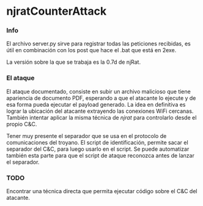 # njratCounterAttack

### Info

El archivo server.py sirve para registrar todas las peticiones recibidas, es útil en combinación con los post que hace el .bat que está en 2exe.

La versión sobre la que se trabaja es la 0.7d de njRat.

### El ataque

El ataque documentado, consiste en subir un archivo malicioso que tiene apariencia de documento PDF, esperando a que el atacante lo ejecute y de esa forma pueda ejecutar el payload generado. La idea en definitiva es lograr la ubicación del atacante extrayendo las conexiones WiFi cercanas. También intentar aplicar la misma técnica de *njrat* para controlarlo desde el propio C&C.

Tener muy presente el separador que se usa en el protocolo de comunicaciones del troyano. El script de identificación, permite sacar el separador del C&C, para luego usarlo en el script. Se puede automatizar también esta parte para que el script de ataque reconozca antes de lanzar el separador.

### TODO

Encontrar una técnica directa que permita ejecutar código sobre el C&C del atacante.
